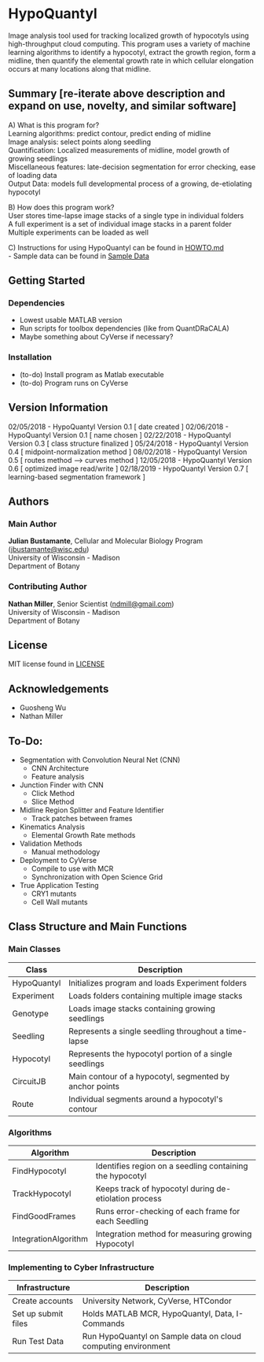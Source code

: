# HypoQuantyl
Image analysis tool used for tracking localized growth of hypocotyls using
high-throughput cloud computing. This program uses a variety of machine
learning algorithms to identify a hypocotyl, extract the growth region, form
a midline, then quantify the elemental growth rate in which cellular elongation
occurs at many locations along that midline.

## Summary [re-iterate above description and expand on use, novelty, and similar software]
A) What is this program for? <br />
Learning algorithms: predict contour, predict ending of midline <br />
Image analysis: select points along seedling <br />
Quantification: Localized measurements of midline, model growth of growing seedlings <br />
Miscellaneous features: late-decision segmentation for error checking, ease of loading data <br />
Output Data: models full developmental process of a growing, de-etiolating hypocotyl <br />

B) How does this program work? <br />
User stores time-lapse image stacks of a single type in individual folders <br />
A full experiment is a set of individual image stacks in a parent folder <br />
Multiple experiments can be loaded as well <br />

C) Instructions for using HypoQuantyl can be found in [HOWTO.md](./HOWTO.md) <br />
    - Sample data can be found in [Sample Data](./SampleData) <br />

## Getting Started
### Dependencies
- Lowest usable MATLAB version
- Run scripts for toolbox dependencies (like from QuantDRaCALA)
- Maybe something about CyVerse if necessary?


### Installation
- (to-do) Install program as Matlab executable <br />
- (to-do) Program runs on CyVerse <br />

## Version Information
02/05/2018 - HypoQuantyl Version 0.1 [ date created                          ]
02/06/2018 - HypoQuantyl Version 0.1 [ name chosen                           ]
02/22/2018 - HypoQuantyl Version 0.3 [ class structure finalized             ]
05/24/2018 - HypoQuantyl Version 0.4 [ midpoint-normalization method         ]
08/02/2018 - HypoQuantyl Version 0.5 [ routes method --> curves method       ]
12/05/2018 - HypoQuantyl Version 0.6 [ optimized image read/write            ]
02/18/2019 - HypoQuantyl Version 0.7 [ learning-based segmentation framework ]

## Authors
### Main Author
**Julian Bustamante**, Cellular and Molecular Biology Program (<jbustamante@wisc.edu>) <br />
    University of Wisconsin - Madison <br />
    Department of Botany <br />

### Contributing Author
**Nathan Miller**, Senior Scientist (<ndmill@gmail.com>) <br />
    University of Wisconsin - Madison <br />
    Department of Botany <br />

## License
MIT license found in [LICENSE](./LICENSE) <br />

## Acknowledgements
- Guosheng Wu <br />
- Nathan Miller <br />

## To-Do:
- Segmentation with Convolution Neural Net (CNN) <br />
    - CNN Architecture <br />
    - Feature analysis <br />
- Junction Finder with CNN <br />
    - Click Method <br />
    - Slice Method <br />
- Midline Region Splitter and Feature Identifier <br />
    - Track patches between frames <br />
- Kinematics Analysis <br />
    - Elemental Growth Rate methods <br />
- Validation Methods <br />
    - Manual methodology <br />
- Deployment to CyVerse <br />
    - Compile to use with MCR <br />
    - Synchronization with Open Science Grid <br />
- True Application Testing <br />
    - CRY1 mutants <br />
    - Cell Wall mutants <br />

## Class Structure and Main Functions
### Main Classes
| Class | Description
| --- | ---
| HypoQuantyl | Initializes program and loads Experiment folders
| Experiment  | Loads folders containing multiple image stacks
| Genotype    | Loads image stacks containing growing seedlings
| Seedling    | Represents a single seedling throughout a time-lapse
| Hypocotyl   | Represents the hypocotyl portion of a single seedlings
| CircuitJB   | Main contour of a hypocotyl, segmented by anchor points
| Route       | Individual segments around a hypocotyl's contour

### Algorithms
| Algorithm | Description
| --- | ---
| FindHypocotyl        | Identifies region on a seedling containing the hypocotyl
| TrackHypocotyl       | Keeps track of hypocotyl during de-etiolation process
| FindGoodFrames       | Runs error-checking of each frame for each Seedling
| IntegrationAlgorithm | Integration method for measuring growing Hypocotyl

### Implementing to Cyber Infrastructure
| Infrastructure | Description
| --- | ---
| Create accounts     | University Network, CyVerse, HTCondor
| Set up submit files | Holds MATLAB MCR, HypoQuantyl, Data, I-Commands
| Run Test Data       | Run HypoQuantyl on Sample data on cloud computing environment

